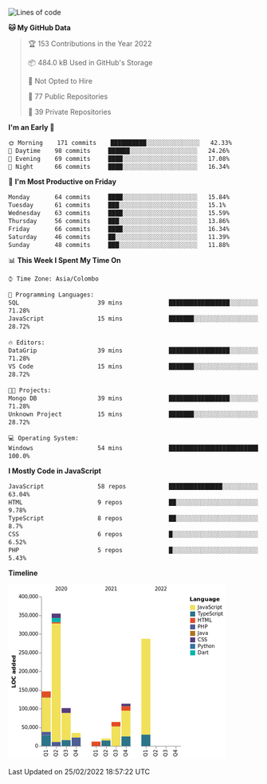 
<!--START_SECTION:waka-->
![Lines of code](https://img.shields.io/badge/From%20Hello%20World%20I%27ve%20Written-1%20Million%20lines%20of%20code-blue)

**🐱 My GitHub Data** 

> 🏆 153 Contributions in the Year 2022
 > 
> 📦 484.0 kB Used in GitHub's Storage 
 > 
> 🚫 Not Opted to Hire
 > 
> 📜 77 Public Repositories 
 > 
> 🔑 39 Private Repositories  
 > 
**I'm an Early 🐤** 

```text
🌞 Morning    171 commits    ██████████░░░░░░░░░░░░░░░   42.33% 
🌆 Daytime    98 commits     ██████░░░░░░░░░░░░░░░░░░░   24.26% 
🌃 Evening    69 commits     ████░░░░░░░░░░░░░░░░░░░░░   17.08% 
🌙 Night      66 commits     ████░░░░░░░░░░░░░░░░░░░░░   16.34%

```
📅 **I'm Most Productive on Friday** 

```text
Monday       64 commits     ████░░░░░░░░░░░░░░░░░░░░░   15.84% 
Tuesday      61 commits     ███░░░░░░░░░░░░░░░░░░░░░░   15.1% 
Wednesday    63 commits     ████░░░░░░░░░░░░░░░░░░░░░   15.59% 
Thursday     56 commits     ███░░░░░░░░░░░░░░░░░░░░░░   13.86% 
Friday       66 commits     ████░░░░░░░░░░░░░░░░░░░░░   16.34% 
Saturday     46 commits     ██░░░░░░░░░░░░░░░░░░░░░░░   11.39% 
Sunday       48 commits     ███░░░░░░░░░░░░░░░░░░░░░░   11.88%

```


📊 **This Week I Spent My Time On** 

```text
⌚︎ Time Zone: Asia/Colombo

💬 Programming Languages: 
SQL                      39 mins             █████████████████░░░░░░░░   71.28% 
JavaScript               15 mins             ███████░░░░░░░░░░░░░░░░░░   28.72%

🔥 Editors: 
DataGrip                 39 mins             █████████████████░░░░░░░░   71.28% 
VS Code                  15 mins             ███████░░░░░░░░░░░░░░░░░░   28.72%

🐱‍💻 Projects: 
Mongo DB                 39 mins             █████████████████░░░░░░░░   71.28% 
Unknown Project          15 mins             ███████░░░░░░░░░░░░░░░░░░   28.72%

💻 Operating System: 
Windows                  54 mins             █████████████████████████   100.0%

```

**I Mostly Code in JavaScript** 

```text
JavaScript               58 repos            ███████████████░░░░░░░░░░   63.04% 
HTML                     9 repos             ██░░░░░░░░░░░░░░░░░░░░░░░   9.78% 
TypeScript               8 repos             ██░░░░░░░░░░░░░░░░░░░░░░░   8.7% 
CSS                      6 repos             █░░░░░░░░░░░░░░░░░░░░░░░░   6.52% 
PHP                      5 repos             █░░░░░░░░░░░░░░░░░░░░░░░░   5.43%

```


**Timeline**

![Chart not found](https://raw.githubusercontent.com/ccweerasinghe1994/ccweerasinghe1994/master/charts/bar_graph.png) 


 Last Updated on 25/02/2022 18:57:22 UTC
<!--END_SECTION:waka-->

